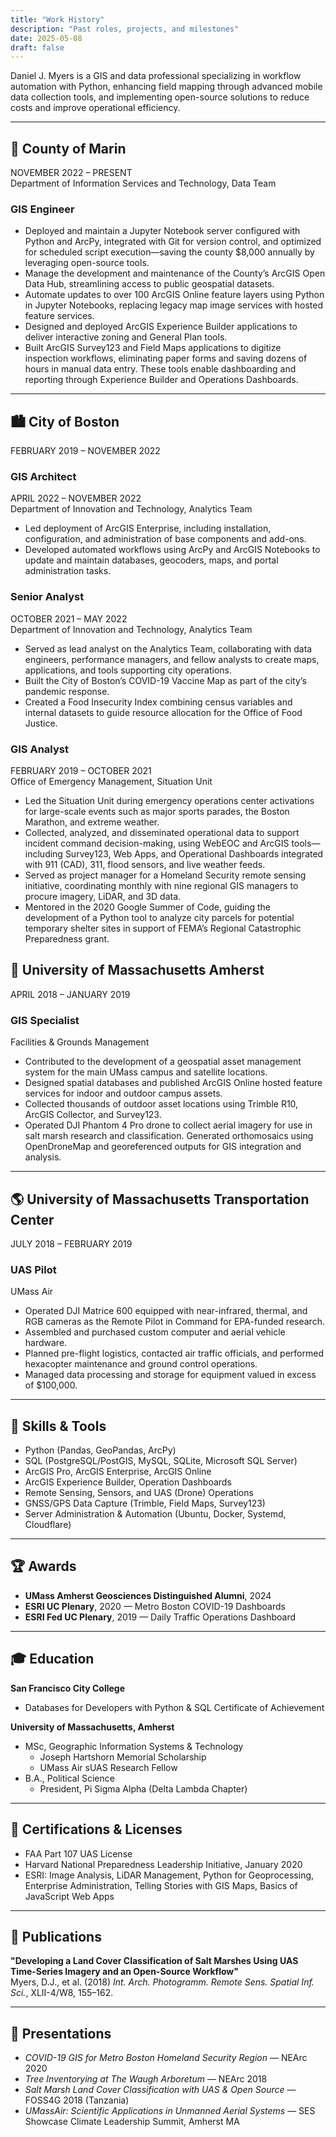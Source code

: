 ```yaml
---
title: "Work History"
description: "Past roles, projects, and milestones"
date: 2025-05-08
draft: false
---
```


Daniel J. Myers is a GIS and data professional specializing in workflow automation with Python, enhancing field mapping through advanced mobile data collection tools, and implementing open-source solutions to reduce costs and improve operational efficiency.

---

## 🌲 County of Marin  
NOVEMBER 2022 – PRESENT  
Department of Information Services and Technology, Data Team

### GIS Engineer

- Deployed and maintain a Jupyter Notebook server configured with Python and ArcPy, integrated with Git for version control, and optimized for scheduled script execution—saving the county $8,000 annually by leveraging open-source tools.  
- Manage the development and maintenance of the County’s ArcGIS Open Data Hub, streamlining access to public geospatial datasets.  
- Automate updates to over 100 ArcGIS Online feature layers using Python in Jupyter Notebooks, replacing legacy map image services with hosted feature services.  
- Designed and deployed ArcGIS Experience Builder applications to deliver interactive zoning and General Plan tools.  
- Built ArcGIS Survey123 and Field Maps applications to digitize inspection workflows, eliminating paper forms and saving dozens of hours in manual data entry. These tools enable dashboarding and reporting through Experience Builder and Operations Dashboards.

---

## 🏙️ City of Boston  
FEBRUARY 2019 – NOVEMBER 2022

### GIS Architect  
APRIL 2022 – NOVEMBER 2022  
Department of Innovation and Technology, Analytics Team  

- Led deployment of ArcGIS Enterprise, including installation, configuration, and administration of base components and add-ons.  
- Developed automated workflows using ArcPy and ArcGIS Notebooks to update and maintain databases, geocoders, maps, and portal administration tasks.

### Senior Analyst  
OCTOBER 2021 – MAY 2022  
Department of Innovation and Technology, Analytics Team  

- Served as lead analyst on the Analytics Team, collaborating with data engineers, performance managers, and fellow analysts to create maps, applications, and tools supporting city operations.  
- Built the City of Boston’s COVID-19 Vaccine Map as part of the city’s pandemic response.  
- Created a Food Insecurity Index combining census variables and internal datasets to guide resource allocation for the Office of Food Justice.

### GIS Analyst  
FEBRUARY 2019 – OCTOBER 2021  
Office of Emergency Management, Situation Unit  

- Led the Situation Unit during emergency operations center activations for large-scale events such as major sports parades, the Boston Marathon, and extreme weather.  
- Collected, analyzed, and disseminated operational data to support incident command decision-making, using WebEOC and ArcGIS tools—including Survey123, Web Apps, and Operational Dashboards integrated with 911 (CAD), 311, flood sensors, and live weather feeds.  
- Served as project manager for a Homeland Security remote sensing initiative, coordinating monthly with nine regional GIS managers to procure imagery, LiDAR, and 3D data.  
- Mentored in the 2020 Google Summer of Code, guiding the development of a Python tool to analyze city parcels for potential temporary shelter sites in support of FEMA’s Regional Catastrophic Preparedness grant.  

## 🧭 University of Massachusetts Amherst  
APRIL 2018 – JANUARY 2019  
### GIS Specialist  
Facilities & Grounds Management  

- Contributed to the development of a geospatial asset management system for the main UMass campus and satellite locations.  
- Designed spatial databases and published ArcGIS Online hosted feature services for indoor and outdoor campus assets.  
- Collected thousands of outdoor asset locations using Trimble R10, ArcGIS Collector, and Survey123.  
- Operated DJI Phantom 4 Pro drone to collect aerial imagery for use in salt marsh research and classification. Generated orthomosaics using OpenDroneMap and georeferenced outputs for GIS integration and analysis.

---

## 🌎 University of Massachusetts Transportation Center  
JULY 2018 – FEBRUARY 2019  
### UAS Pilot  
UMass Air

- Operated DJI Matrice 600 equipped with near-infrared, thermal, and RGB cameras as the Remote Pilot in Command for EPA-funded research.  
- Assembled and purchased custom computer and aerial vehicle hardware.  
- Planned pre-flight logistics, contacted air traffic officials, and performed hexacopter maintenance and ground control operations.  
- Managed data processing and storage for equipment valued in excess of $100,000.

---

## 🧰 Skills & Tools

- Python (Pandas, GeoPandas, ArcPy)  
- SQL (PostgreSQL/PostGIS, MySQL, SQLite, Microsoft SQL Server)
- ArcGIS Pro, ArcGIS Enterprise, ArcGIS Online
- ArcGIS Experience Builder, Operation Dashboards    
- Remote Sensing, Sensors, and UAS (Drone) Operations
- GNSS/GPS Data Capture (Trimble, Field Maps, Survey123)
- Server Administration & Automation (Ubuntu, Docker, Systemd, Cloudflare)

---

## 🏆 Awards

- **UMass Amherst Geosciences Distinguished Alumni**, 2024  
- **ESRI UC Plenary**, 2020 — Metro Boston COVID-19 Dashboards  
- **ESRI Fed UC Plenary**, 2019 — Daily Traffic Operations Dashboard  

---

## 🎓 Education

**San Francisco City College**
- Databases for Developers with Python & SQL Certificate of Achievement

**University of Massachusetts, Amherst**  
- MSc, Geographic Information Systems & Technology  
  - Joseph Hartshorn Memorial Scholarship  
  - UMass Air sUAS Research Fellow  
- B.A., Political Science  
  - President, Pi Sigma Alpha (Delta Lambda Chapter)  

---

## 🧪 Certifications & Licenses

- FAA Part 107 UAS License  
- Harvard National Preparedness Leadership Initiative, January 2020  
- ESRI: Image Analysis, LiDAR Management, Python for Geoprocessing, Enterprise Administration, Telling Stories with GIS Maps, Basics of JavaScript Web Apps

---

## 📝 Publications

**"Developing a Land Cover Classification of Salt Marshes Using UAS Time-Series Imagery and an Open-Source Workflow"**  
Myers, D.J., et al. (2018) *Int. Arch. Photogramm. Remote Sens. Spatial Inf. Sci.*, XLII-4/W8, 155–162.

---

## 🎤 Presentations

- *COVID-19 GIS for Metro Boston Homeland Security Region* — NEArc 2020  
- *Tree Inventorying at The Waugh Arboretum* — NEArc 2018  
- *Salt Marsh Land Cover Classification with UAS & Open Source* — FOSS4G 2018 (Tanzania)  
- *UMassAir: Scientific Applications in Unmanned Aerial Systems* — SES Showcase Climate Leadership Summit, Amherst MA  
 
